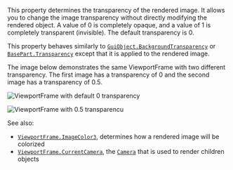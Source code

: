 This property determines the transparency of the rendered image. It allows
you to change the image transparency without directly modifying the
rendered object. A value of 0 is completely opaque, and a value of 1 is
completely transparent (invisible). The default transparency is 0.

This property behaves similarly to
[`GuiObject.BackgroundTransparency`](https://create.roblox.com/docs/reference/engine/classes/GuiObject#BackgroundTransparency) or [`BasePart.Transparency`](https://create.roblox.com/docs/reference/engine/classes/BasePart#Transparency)
except that it is applied to the rendered image.

The image below demonstrates the same ViewportFrame with two different
transparency. The first image has a transparency of 0 and the second image
has a transparency of 0.5.

![ViewportFrame with default 0 transparency](https://prod.docsiteassets.roblox.com/assets/legacy/Screen_Shot_2019-02-09_at_8.03.48_PM.png)

![ViewportFrame with 0.5 transparencu](https://prod.docsiteassets.roblox.com/assets/legacy/Screen_Shot_2019-02-09_at_8.23.38_PM.png)

See also:

- [`ViewportFrame.ImageColor3`](https://create.roblox.com/docs/reference/engine/classes/ViewportFrame#ImageColor3), determines how a rendered image will
be colorized
- [`ViewportFrame.CurrentCamera`](https://create.roblox.com/docs/reference/engine/classes/ViewportFrame#CurrentCamera), the [`Camera`](https://create.roblox.com/docs/reference/engine/classes/Camera) that is used to
render children objects